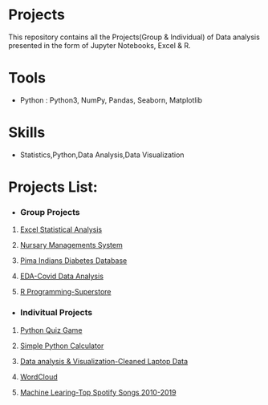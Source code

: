 # Projects
This repository contains all the Projects(Group & Individual) of Data analysis presented in the form of Jupyter Notebooks, Excel & R.
# Tools
- Python : Python3, NumPy, Pandas, Seaborn, Matplotlib
# Skills
- Statistics,Python,Data Analysis,Data Visualization
# Projects List:
- ### Group Projects
1) [Excel Statistical Analysis](https://github.com/PriyaModhave/EduBridge-Data-Analytics/tree/main/Projects/Group%20Projects/1.Excel%20Statistical%20Analysis)

2) [Nursary Managements System](https://github.com/PriyaModhave/EduBridge-Data-Analytics/tree/main/Projects/Group%20Projects/2.Nursary%20Managements%20System)

3) [Pima Indians Diabetes Database](https://github.com/PriyaModhave/EduBridge-Data-Analytics/tree/main/Projects/Group%20Projects/3.Pima%20Indians%20Diabetes%20Database)

4) [EDA-Covid Data Analysis](https://github.com/PriyaModhave/EduBridge-Data-Analytics/tree/main/Projects/Group%20Projects/4.EDA-Covid%20Analysis)

5) [R Programming-Superstore](https://github.com/PriyaModhave/EduBridge-Data-Analytics/tree/main/Projects/Group%20Projects/5.R%20Programming-Superstore)

- ### Indivitual Projects
1) [Python Quiz Game](https://github.com/PriyaModhave/EduBridge-Data-Analytics/tree/main/Projects/Individual%20Projects/01.Python%20Quiz%20Game)

2) [Simple Python Calculator](https://github.com/PriyaModhave/EduBridge-Data-Analytics/tree/main/Projects/Individual%20Projects/02.Simple%20Python%20Calculator)

3) [Data analysis & Visualization-Cleaned Laptop Data](https://github.com/PriyaModhave/EduBridge-Data-Analytics/tree/main/Projects/Individual%20Projects/03.Cleaned%20Laptop%20Data)

4) [WordCloud](https://github.com/PriyaModhave/EduBridge-Data-Analytics/tree/main/Projects/Individual%20Projects/04.WordCloud)

5) [Machine Learing-Top Spotify Songs 2010-2019](https://github.com/PriyaModhave/EduBridge-Data-Analytics/tree/main/Projects/Individual%20Projects/Top%20Spotify%20Songs%202010-2019)







